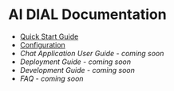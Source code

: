 # AI DIAL Documentation

* [Quick Start Guide](https://github.com/epam/ai-dial/blob/documentation/quick-start.md)
* [Configuration](https://github.com/epam/ai-dial/blob/documentation/configuration/configuration.md)
* *Chat Application User Guide  - coming soon*
* *Deployment Guide - coming soon*
* *Development Guide - coming soon*
* *FAQ  - coming soon*
